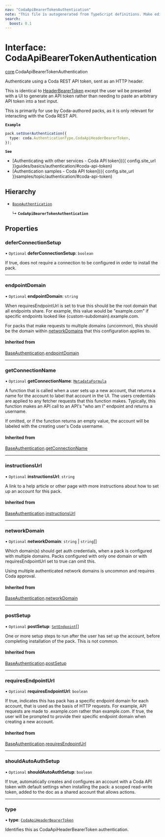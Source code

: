 ```yaml
---
nav: "CodaApiBearerTokenAuthentication"
note: "This file is autogenerated from TypeScript definitions. Make edits to the comments in the TypeScript file and then run `make docs` to regenerate this file."
search:
  boost: 0.1
---
```

# Interface: CodaApiBearerTokenAuthentication

[core](../modules/core.md).CodaApiBearerTokenAuthentication

Authenticate using a Coda REST API token, sent as an HTTP header.

This is identical to [HeaderBearerToken](../enums/core.AuthenticationType.md#headerbearertoken) except the user wil be presented
with a UI to generate an API token rather than needing to paste an arbitrary API
token into a text input.

This is primarily for use by Coda-authored packs, as it is only relevant for interacting with the
Coda REST API.

**`Example`**

```ts
pack.setUserAuthentication({
  type: coda.AuthenticationType.CodaApiHeaderBearerToken,
});
```

**`See`**

 - [Authenticating with other services - Coda API token]({{ config.site_url }}guides/basics/authentication/#coda-api-token)
 - [Authentication samples - Coda API token]({{ config.site_url }}samples/topic/authentication/#coda-api-token)

## Hierarchy

- [`BaseAuthentication`](core.BaseAuthentication.md)

  ↳ **`CodaApiBearerTokenAuthentication`**

## Properties

### deferConnectionSetup

• `Optional` **deferConnectionSetup**: `boolean`

If true, does not require a connection to be configured in
order to install the pack.

___

### endpointDomain

• `Optional` **endpointDomain**: `string`

When requiresEndpointUrl is set to true this should be the root domain that all endpoints share.
For example, this value would be "example.com" if specific endpoints looked like {custom-subdomain}.example.com.

For packs that make requests to multiple domains (uncommon), this should be the domain within
[networkDomains](core.PackVersionDefinition.md#networkdomains) that this configuration applies to.

#### Inherited from

[BaseAuthentication](core.BaseAuthentication.md).[endpointDomain](core.BaseAuthentication.md#endpointdomain)

___

### getConnectionName

• `Optional` **getConnectionName**: [`MetadataFormula`](../types/core.MetadataFormula.md)

A function that is called when a user sets up a new account, that returns a name for
the account to label that account in the UI. The users credentials are applied to any
fetcher requests that this function makes. Typically, this function makes an API call
to an API's "who am I" endpoint and returns a username.

If omitted, or if the function returns an empty value, the account will be labeled
with the creating user's Coda username.

#### Inherited from

[BaseAuthentication](core.BaseAuthentication.md).[getConnectionName](core.BaseAuthentication.md#getconnectionname)

___

### instructionsUrl

• `Optional` **instructionsUrl**: `string`

A link to a help article or other page with more instructions about how to set up an account for this pack.

#### Inherited from

[BaseAuthentication](core.BaseAuthentication.md).[instructionsUrl](core.BaseAuthentication.md#instructionsurl)

___

### networkDomain

• `Optional` **networkDomain**: `string` \| `string`[]

Which domain(s) should get auth credentials, when a pack is configured with multiple domains.
Packs configured with only one domain or with requiresEndpointUrl set to true can omit this.

Using multiple authenticated network domains is uncommon and requires Coda approval.

#### Inherited from

[BaseAuthentication](core.BaseAuthentication.md).[networkDomain](core.BaseAuthentication.md#networkdomain)

___

### postSetup

• `Optional` **postSetup**: [`SetEndpoint`](core.SetEndpoint.md)[]

One or more setup steps to run after the user has set up the account, before completing installation of the pack.
This is not common.

#### Inherited from

[BaseAuthentication](core.BaseAuthentication.md).[postSetup](core.BaseAuthentication.md#postsetup)

___

### requiresEndpointUrl

• `Optional` **requiresEndpointUrl**: `boolean`

If true, indicates this has pack has a specific endpoint domain for each account, that is used
as the basis of HTTP requests. For example, API requests are made to <custom-subdomain>.example.com
rather than example.com. If true, the user will be prompted to provide their specific endpoint domain
when creating a new account.

#### Inherited from

[BaseAuthentication](core.BaseAuthentication.md).[requiresEndpointUrl](core.BaseAuthentication.md#requiresendpointurl)

___

### shouldAutoAuthSetup

• `Optional` **shouldAutoAuthSetup**: `boolean`

If true, automatically creates and configures an account with a Coda API token with
default settings when installing the pack: a scoped read-write token, added to the doc
as a shared account that allows actions.

___

### type

• **type**: [`CodaApiHeaderBearerToken`](../enums/core.AuthenticationType.md#codaapiheaderbearertoken)

Identifies this as CodaApiHeaderBearerToken authentication.
